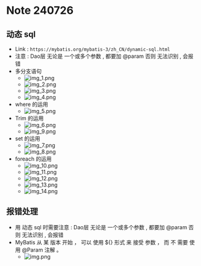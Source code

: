 # Note 240726
## 动态 sql
- Link : `https://mybatis.org/mybatis-3/zh_CN/dynamic-sql.html`
- 注意 : Dao层 无论是 一个或多个参数 , 都要加 @param 否则 无法识别 , 会报错
- 多分支语句
  - ![img_1.png](img_1.png)
  - ![img_2.png](img_2.png)
  - ![img_3.png](img_3.png)
  - ![img_4.png](img_4.png)
- where 的运用
  - ![img_5.png](img_5.png)
- Trim 的运用 
  - ![img_6.png](img_6.png)
  - ![img_9.png](img_9.png)
- set 的运用
  - ![img_7.png](img_7.png)
  - ![img_8.png](img_8.png)
- foreach 的运用
  - ![img_10.png](img_10.png)
  - ![img_11.png](img_11.png)
  - ![img_12.png](img_12.png)
  - ![img_13.png](img_13.png)
  - ![img_14.png](img_14.png)

## 报错处理
- 用 动态 sql 时需要注意 :  Dao层 无论是 一个或多个参数 , 都要加 @param 否则 无法识别 , 会报错
- MyBatis 从 某 版本 开始 ， 可以 使用 ${} 形式 来 接受 参数 ， 而 不 需要 使用 @Param 注解 。
  - ![img.png](img.png)
